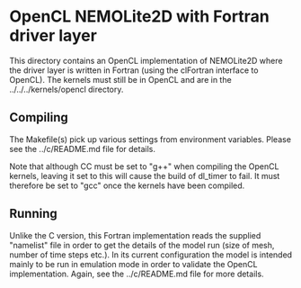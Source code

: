 # OpenCL NEMOLite2D with Fortran driver layer #

This directory contains an OpenCL implementation of NEMOLite2D where
the driver layer is written in Fortran (using the clFortran interface
to OpenCL). The kernels must still be in OpenCL and are in the
../../../kernels/opencl directory.

## Compiling ##

The Makefile(s) pick up various settings from environment variables.
Please see the ../c/README.md file for details.

Note that although CC must be set to "g++" when compiling the OpenCL kernels,
leaving it set to this will cause the build of dl_timer to fail. It must
therefore be set to "gcc" once the kernels have been compiled.

## Running ##

Unlike the C version, this Fortran implementation reads the supplied
"namelist" file in order to get the details of the model run (size of
mesh, number of time steps etc.). In its current configuration the model
is intended mainly to be run in emulation mode in order to validate
the OpenCL implementation. Again, see the ../c/README.md file for
more details.

